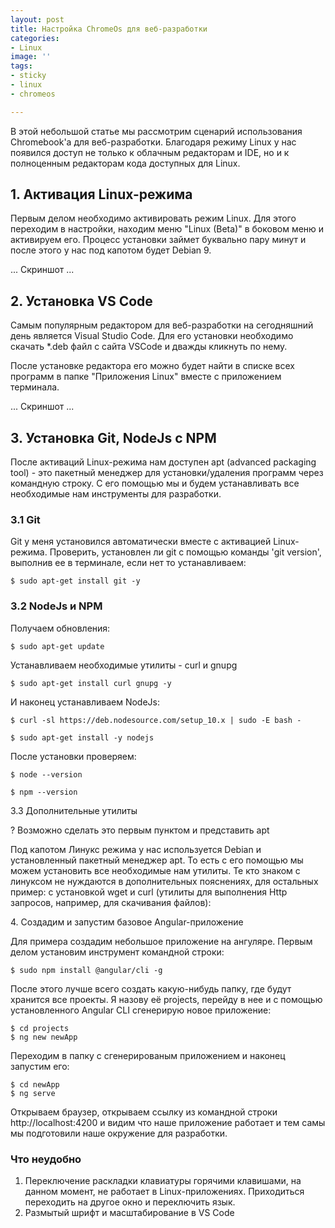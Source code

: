 ```yaml
---
layout: post
title: Настройка ChromeOs для веб-разработки
categories:
- Linux
image: ''
tags:
- sticky
- linux
- chromeos

---
```

В этой небольшой статье мы рассмотрим сценарий использования Chromebook'а для веб-разработки. Благодаря режиму Linux у нас появился доступ не только к облачным редакторам и IDE, но и к полноценным редакторам кода доступных для Linux.

## 1. Активация Linux-режима

Первым делом необходимо активировать режим Linux. Для этого переходим в настройки, находим меню "Linux (Beta)" в боковом меню и активируем его. Процесс установки займет буквально пару минут и после этого у нас под капотом будет Debian 9.

... Скриншот ...

## 2. Установка VS Code

Самым популярным редактором для веб-разработки на сегодняшний день является Visual Studio Code. Для его установки необходимо скачать *.deb файл с сайта VSCode и дважды кликнуть по нему.

После установке редактора его можно будет найти в списке всех программ в папке "Приложения Linux" вместе с приложением терминала.

... Скриншот ...

## 3. Установка Git, NodeJs с NPM 

После активаций Linux-режима нам доступен apt (advanced packaging tool) - это пакетный менеджер для установки/удаления программ через командную строку. С его помощью мы и будем устанавливать все необходимые нам инструменты для разработки. 

### 3.1 Git

Git у меня установился автоматически вместе с активацией Linux-режима. Проверить, установлен ли git с помощью команды 'git version', выполнив ее в терминале, если нет то устанавливаем:

    $ sudo apt-get install git -y

### 3.2 NodeJs и NPM

Получаем обновления:

    $ sudo apt-get update

Устанавливаем необходимые утилиты - curl и gnupg

    $ sudo apt-get install curl gnupg -y

И наконец устанавливаем NodeJs:

    $ curl -sl https://deb.nodesource.com/setup_10.x | sudo -E bash -

    $ sudo apt-get install -y nodejs

После установки проверяем:

    $ node --version

    $ npm --version

3\.3 Дополнительные утилиты 

? Возможно сделать это первым пунктом и представить apt

Под капотом Линукс режима у нас используется Debian и установленный пакетный менеджер apt. То есть с его помощью мы можем установить все необходимые нам утилиты. Те кто знаком с линуксом не нуждаются  в дополнительных пояснениях, для остальных пример: с установкой wget и curl (утилиты для выполнения Http запросов, например, для скачивания файлов): 

4\. Создадим и запустим базовое Angular-приложение 

Для примера создадим небольшое приложение на ангуляре. Первым делом установим инструмент командной строки:

    $ sudo npm install @angular/cli -g

После этого лучше всего создать какую-нибудь папку, где будут хранится все проекты. Я назову её projects, перейду в нее и с помощью установленного Angular CLI сгенерирую новое приложение:

    $ cd projects
    $ ng new newApp

Переходим в папку с сгенерированым приложением и наконец запустим его:

    $ cd newApp
    $ ng serve

Открываем браузер, открываем ссылку из командной строки http://localhost:4200 и видим что наше приложение работает и тем самы мы подготовили наше окружение для разработки.

### Что неудобно 

1. Переключение раскладки клавиатуры горячими клавишами, на данном момент, не работает в Linux-приложениях. Приходиться переходить на другое окно и переключить язык.
2. Размытый шрифт и масштабирование в VS Code